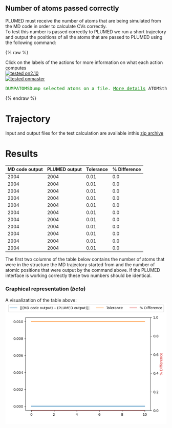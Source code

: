 Number of atoms passed correctly
--------------------------------

PLUMED must receive the number of atoms that are being simulated from the MD code in order to calculate CVs correctly.  
To test this number is passed correctly to PLUMED we run a short trajectory and output the positions of all the atoms 
that are passed to PLUMED using the following command:

{% raw %}
<div class="plumedInputContainer">
<div class="plumedpreheader">
<div class="headerInfo" id="value_details_working1.dat"> Click on the labels of the actions for more information on what each action computes </div>
<div class="containerBadge">
<div class="headerBadge"><a href="working1.dat.plumed.stderr"><img src="https://img.shields.io/badge/2.10-passing-green.svg" alt="tested on2.10" /></a></div>
<div class="headerBadge"><a href="working1.dat.plumed_master.stderr"><img src="https://img.shields.io/badge/master-passing-green.svg" alt="tested onmaster" /></a></div>
</div>
</div>
<pre class="plumedlisting">
<span class="plumedtooltip" style="color:green">DUMPATOMS<span class="right">Dump selected atoms on a file. <a href="https://www.plumed.org/doc-master/user-doc/html/DUMPATOMS" style="color:green">More details</a><i></i></span></span> <span class="plumedtooltip">ATOMS<span class="right">the atom indices whose positions you would like to print out<i></i></span></span>=<span class="plumedtooltip">@mdatoms<span class="right">refers to all the MD codes atoms but not PLUMEDs vatoms. <a href="https://www.plumed.org/doc-master/user-doc/html/specifying_atoms">Click here</a> for more information. <i></i></span></span> <span class="plumedtooltip">FILE<span class="right">file on which to output coordinates; extension is automatically detected<i></i></span></span>=plumed.xyz
</pre></div>

 {% endraw %} 

# Trajectory

Input and output files for the test calculation are available inthis [zip archive](basic_master.zip)

# Results

| MD code output | PLUMED output | Tolerance | % Difference | 
|:-------------|:--------------|:--------------|:--------------| 
| 2004 | 2004 | 0.01 | 0.0 |
| 2004 | 2004 | 0.01 | 0.0 |
| 2004 | 2004 | 0.01 | 0.0 |
| 2004 | 2004 | 0.01 | 0.0 |
| 2004 | 2004 | 0.01 | 0.0 |
| 2004 | 2004 | 0.01 | 0.0 |
| 2004 | 2004 | 0.01 | 0.0 |
| 2004 | 2004 | 0.01 | 0.0 |
| 2004 | 2004 | 0.01 | 0.0 |
| 2004 | 2004 | 0.01 | 0.0 |
| 2004 | 2004 | 0.01 | 0.0 |


The first two columns of the table below contains the number of atoms that were in the structure the MD trajectory started from and the number of atomic positions
that were output by the command above.  If the PLUMED interface is working correctly these two numbers should be identical. 


### Graphical representation (_beta_)
A visualization of the table above:  
![natoms_master](./natoms_master.png)
